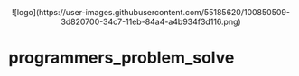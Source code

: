 <center>![logo](https://user-images.githubusercontent.com/55185620/100850509-3d820700-34c7-11eb-84a4-a4b934f3d116.png)</center>


# programmers_problem_solve
